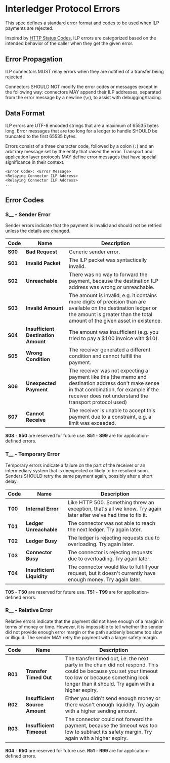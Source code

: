 # Interledger Protocol Errors

This spec defines a standard error format and codes to be used when ILP payments are rejected.

Inspired by [HTTP Status Codes](https://tools.ietf.org/html/rfc2616#section-10), ILP errors are categorized based on the intended behavior of the caller when they get the given error.

## Error Propagation

ILP connectors MUST relay errors when they are notified of a transfer being rejected.

Connectors SHOULD NOT modify the error codes or messages except in the following way: connectors MAY append their ILP addresses, separated from the error message by a newline (`\n`), to assist with debugging/tracing.

## Data Format

ILP errors are UTF-8 encoded strings that are a maximum of 65535 bytes long. Error messages that are too long for a ledger to handle SHOULD be truncated to the first 65535 bytes.

Errors consist of a three character code, followed by a colon (`:`) and an arbitrary message set by the entity that raised the error. Transport and application layer protocols MAY define error messages that have special significance in their context.

```
<Error Code>: <Error Message>
<Relaying Connector ILP Address>
<Relaying Connector ILP Address>
...
```

## Error Codes

### S__ - Sender Error

Sender errors indicate that the payment is invalid and should not be retried unless the details are changed.

| Code | Name | Description |
|---|---|---|
| **S00** | **Bad Request** | Generic sender error. |
| **S01** | **Invalid Packet** | The ILP packet was syntactically invalid. |
| **S02** | **Unreachable** | There was no way to forward the payment, because the destination ILP address was wrong or unreachable. |
| **S03** | **Invalid Amount** | The amount is invalid, e.g. it contains more digits of precision than are available on the destination ledger or the amount is greater than the total amount of the given asset in existence. |
| **S04** | **Insufficient Destination Amount** | The amount was insufficient (e.g. you tried to pay a $100 invoice with $10). |
| **S05** | **Wrong Condition** | The receiver generated a different condition and cannot fulfill the payment. |
| **S06** | **Unexpected Payment** | The receiver was not expecting a payment like this (the memo and destination address don't make sense in that combination, for example if the receiver does not understand the transport protocol used) |
| **S07** | **Cannot Receive** | The receiver is unable to accept this payment due to a constraint, e.g. a limit was exceeded. |

**S08** - **S50** are reserved for future use.
**S51** - **S99** are for application-defined errors.

### T__ - Temporary Error

Temporary errors indicate a failure on the part of the receiver or an intermediary system that is unexpected or likely to be resolved soon. Senders SHOULD retry the same payment again, possibly after a short delay.

| Code | Name | Description |
|---|---|---|
| **T00** | **Internal Error** | Like HTTP 500. Something threw an exception, that's all we know. Try again later after we've had time to fix it. |
| **T01** | **Ledger Unreachable** | The connector was not able to reach the next ledger. Try again later. |
| **T02** | **Ledger Busy** | The ledger is rejecting requests due to overloading. Try again later. |
| **T03** | **Connector Busy** | The connector is rejecting requests due to overloading. Try again later. |
| **T04** | **Insufficient Liquidity** | The connector would like to fulfill your request, but it doesn't currently have enough money. Try again later. |

**T05** - **T50** are reserved for future use.
**T51** - **T99** are for application-defined errors.

### R__ - Relative Error

Relative errors indicate that the payment did not have enough of a margin in terms of money or time. However, it is impossible to tell whether the sender did not provide enough error margin or the path suddenly became too slow or illiquid. The sender MAY retry the payment with a larger safety margin.

| Code | Name | Description
|---|---|---|
| **R01** | **Transfer Timed Out** | The transfer timed out, i.e. the next party in the chain did not respond. This could be because you set your timeout too low or because something look longer than it should. Try again with a higher expiry. |
| **R02** | **Insufficient Source Amount** | Either you didn't send enough money or there wasn't enough liquidity. Try again with a higher sending amount. |
| **R03** | **Insufficient Timeout** | The connector could not forward the payment, because the timeout was too low to subtract its safety margin. Try again with a higher expiry. |

**R04** - **R50** are reserved for future use.
**R51** - **R99** are for application-defined errors.

